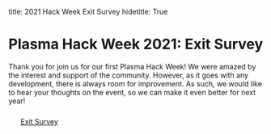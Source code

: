 title: 2021 Hack Week Exit Survey
hidetitle: True

# Plasma Hack Week 2021: Exit Survey

Thank you for join us for our first Plasma Hack Week!  We were amazed
by the interest and support of the community.  However, as it goes with
any development, there is always room for improvement.  As such, we
would like to hear your thoughts on the event, so we can make it even
better for next year!

<div style="width: 100%; margin: 24px">
    <a href=https://docs.google.com/forms/d/e/1FAIpQLSeKNwXWmi0A-RtaYD6RIN1Q2sjFIPKX4Plzy72IPBI0ex2wyg/viewform?usp=sf_link
            class="feature-card feature-link btn-plasmapy-bluegreen"
            style="width: 200px">
        <div>Exit Survey</div>
    </a>
</div>
